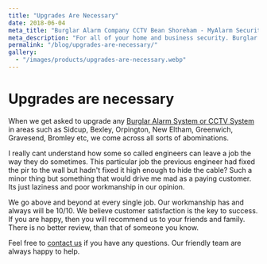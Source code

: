 ```yaml
---
title: "Upgrades Are Necessary"
date: 2018-06-04
meta_title: "Burglar Alarm Company CCTV Bean Shoreham - MyAlarm Security"
meta_description: "For all of your home and business security. Burglar Alarm Servicing, Burglar Alarm Installation, Alarm Battery and CCTV. Call 020 8302 4065 or email us."
permalink: "/blog/upgrades-are-necessary/"
gallery:
  - "/images/products/upgrades-are-necessary.webp"
---
```


# Upgrades are necessary

When we get asked to upgrade any [Burglar Alarm System or CCTV System](/categories/special-offers/) in areas such as Sidcup, Bexley, Orpington, New Eltham, Greenwich, Gravesend, Bromley etc, we come across all sorts of abominations.

I really cant understand how some so called engineers can leave a job the way they do sometimes. This particular job the previous engineer had fixed the pir to the wall but hadn\'t fixed it high enough to hide the cable? Such a minor thing but something that would drive me mad as a paying customer. Its just laziness and poor workmanship in our opinion.

We go above and beyond at every single job. Our workmanship has and always will be 10/10. We believe customer satisfaction is the key to success. If you are happy, then you will recommend us to your friends and family. There is no better review, than that of someone you know.

Feel free to [contact us](/contact/) if you have any questions. Our friendly team are always happy to help.